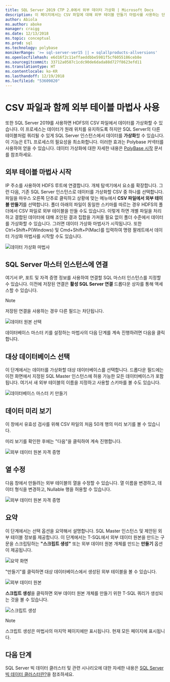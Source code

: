 ```yaml
---
title: SQL Server 2019 CTP 2.0에서 외부 데이터 가상화 | Microsoft Docs
description: 이 페이지에서는 CSV 파일에 대해 외부 테이블 만들기 마법사를 사용하는 단계를 자세히 설명합니다.
author: Abiola
ms.author: aboke
manager: craigg
ms.date: 12/13/2018
ms.topic: conceptual
ms.prod: sql
ms.technology: polybase
monikerRange: '>= sql-server-ver15 || = sqlallproducts-allversions'
ms.openlocfilehash: e6d16f2c11effaeddbbe5981f5cf6055186ceb8e
ms.sourcegitcommit: 33712a0587c1cdc90de6dada88d727f8623efd11
ms.translationtype: HT
ms.contentlocale: ko-KR
ms.lasthandoff: 12/19/2018
ms.locfileid: "53609820"
---
```

# <a name="use-the-external-table-wizard-with-csv-files"></a>CSV 파일과 함께 외부 테이블 마법사 사용

또한 SQL Server 2019를 사용하면 HDFS의 CSV 파일에서 데이터를 가상화할 수 있습니다.  이 프로세스는 데이터가 원래 위치를 유지하도록 하지만 SQL Server의 다른 테이블처럼 쿼리될 수 있게 SQL Server 인스턴스에서 데이터를 **가상화**할 수 있습니다. 이 기능은 ETL 프로세스의 필요성을 최소화합니다. 이러한 효과는 Polybase 커넥터를 사용하여 얻을 수 있습니다. 데이터 가상화에 대한 자세한 내용은 [PolyBase 시작](polybase-guide.md) 문서를 참조하세요.

## <a name="launch-the-external-table-wizard"></a>외부 테이블 마법사 시작

IP 주소를 사용하여 HDFS 루트에 연결합니다. 개체 탐색기에서 요소를 확장합니다. 그런 다음, 기존 SQL Server 인스턴스로 데이터를 가상화할 CSV 중 하나를 선택합니다. 파일을 마우스 오른쪽 단추로 클릭하고 상황에 맞는 메뉴에서 **CSV 파일에서 외부 테이블 만들기**를 선택합니다. 폴더 아래의 파일이 동일한 스키마를 따르는 경우 HDFS의 폴더에서 CSV 파일로 외부 테이블을 만들 수도 있습니다. 이렇게 하면 개별 파일을 처리하고 결합된 데이터에 대해 조인된 결과 집합을 가져올 필요 없이 폴더 수준에서 데이터를 가상화할 수 있습니다. 그러면 데이터 가상화 마법사가 시작됩니다. 또한 Ctrl+Shift+P(Windows) 및 Cmd+Shift+P(Mac)를 입력하여 명령 팔레트에서 데이터 가상화 마법사를 시작할 수도 있습니다.

![데이터 가상화 마법사](media/data-virtualization/csv-virtualize-data-wizard.png)

## <a name="connect-to-a-sql-server-master-instance"></a>SQL Server 마스터 인스턴스에 연결

여기서 IP, 포트 및 자격 증명 정보를 사용하여 연결할 SQL 마스터 인스턴스를 지정할 수 있습니다. 이전에 저장된 연결은 **활성 SQL Server 연결** 드롭다운 상자를 통해 액세스할 수 있습니다. 
> [!NOTE]
>저장된 연결을 사용하는 경우 다른 필드는 차단됩니다.


![데이터 원본 선택](media/data-virtualization/csv-connect-to-master.png)

데이터베이스 마스터 키를 설정하는 마법사의 다음 단계를 계속 진행하려면 다음을 클릭합니다.

## <a name="select-destination-database"></a>대상 데이터베이스 선택

이 단계에서는 데이터를 가상화할 대상 데이터베이스를 선택합니다. 드롭다운 필드에는 이전 화면에서 지정된 SQL Master 인스턴스에 허용 가능한 모든 데이터베이스가 포함됩니다. 여기서 새 외부 테이블의 이름을 지정하고 사용할 스키마를 볼 수도 있습니다.

![데이터베이스 마스터 키 만들기](media/data-virtualization/csv-select-destination.png)


## <a name="preview-data"></a>데이터 미리 보기

이 창에서 유효성 검사를 위해 CSV 파일의 처음 50개 행의 미리 보기를 볼 수 있습니다.

미리 보기를 확인한 후에는 "다음"을 클릭하여 계속 진행합니다.

![외부 데이터 원본 자격 증명](media/data-virtualization/csv-preview-data.png)

## <a name="modify-columns"></a>열 수정

다음 창에서 만들려는 외부 테이블의 열을 수정할 수 있습니다. 열 이름을 변경하고, 데이터 형식을 변경하고, Nullable 행을 허용할 수 있습니다. 

![외부 데이터 원본 자격 증명](media/data-virtualization/csv-modify-columns.png)


## <a name="summary"></a>요약

이 단계에서는 선택 옵션을 요약해서 설명합니다. SQL Master 인스턴스 및 제안된 외부 테이블 정보를 제공합니다. 이 단계에서는 T-SQL에서 외부 데이터 원본을 만드는 구문을 스크립팅하는 **"스크립트 생성"** 또는 외부 데이터 원본 개체를 만드는 **만들기** 옵션이 제공됩니다.

![요약 화면](media/data-virtualization/csv-virtualize-data-summary.png)

"만들기"를 클릭하면 대상 데이터베이스에서 생성된 외부 테이블을 볼 수 있습니다.

![외부 데이터 원본](media/data-virtualization/csv-external-data-sources.png)

**스크립트 생성**을 클릭하면 외부 데이터 원본 개체를 만들기 위한 T-SQL 쿼리가 생성되는 것을 볼 수 있습니다.

![스크립트 생성](media/data-virtualization/csv-generated-script.png)

> [!NOTE]
> 스크립트 생성은 마법사의 마지막 페이지에만 표시됩니다. 현재 모든 페이지에 표시됩니다.

## <a name="next-steps"></a>다음 단계

SQL Server 빅 데이터 클러스터 및 관련 시나리오에 대한 자세한 내용은 [SQL Server 빅 데이터 클러스터란?](../../big-data-cluster/big-data-cluster-overview.md)을 참조하세요.
